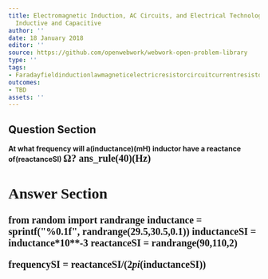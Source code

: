 ```yaml
---
title: Electromagnetic Induction, AC Circuits, and Electrical Technologies - Reactance,
  Inductive and Capacitive
author: ''
date: 18 January 2018
editor: ''
source: https://github.com/openwebwork/webwork-open-problem-library
type: ''
tags:
- Faradayfieldinductionlawmagneticelectricresistorcircuitcurrentresistorfrequency
outcomes:
- TBD
assets: ''
---
```


## Question Section 

<b>
At what frequency will a(inductance)(mH) inductor have a reactance of(reactanceSI) <span style="font-family: 'Times'; font-size: 20px";>&Omega;<span>?
ans_rule(40)(Hz)


## Answer Section

from random import randrange
inductance = sprintf("%0.1f", randrange(29.5,30.5,0.1))
inductanceSI = inductance*10**-3
reactanceSI = randrange(90,110,2)

frequencySI = reactanceSI/(2*pi*(inductanceSI))
